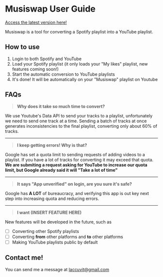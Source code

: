# Musiswap User Guide

[Access the latest version here!](https://accuvit.github.io/musiswap/)

Musiswap is a tool for converting a Spotify playlist into a YouTube playlist.

## How to use

1. Login to both Spotify and YouTube
2. Load your Spotify playlist (it only loads your "My likes" playlist, new features coming soon!)
3. Start the automatic conversion to YouTube playlists
4. It's done! It will be automatically on your "Musiswap" playlist on Youtube

## FAQs

> **Why does it  take so much time to convert?**

We use Youtube's Data API to send your tracks to a playlist, unfortunately we need to send one track at a time. Sending a batch of tracks at once generates inconsistencies to the final playlist, converting only about 60% of tracks.

___

> **I keep getting errors! Why is that?**

Google has set a quota limit to sending requests of adding videos to a playlist. If you have a lot of tracks for converting it may exceed that quota.
**We are submiting a request asking for YouTube to increase our quota limit, but Google already said it will "Take a lot of time"**

___

> **It says "App unverified" on login, are you sure it's safe?**

Google has **A LOT** of bureaucracy, and verifying this app is out key next step into increasing quota and reducing errors.

___

> **I want (INSERT FEATURE HERE)**

New features will be developed in the future, such as

- [ ] Converting other Spotify playlists
- [ ] Converting **from** other platforms and **to** other platforms
- [ ] Making YouTube playlists public by default

## Contact me!

You can send me a message at laccuvit@gmail.com
